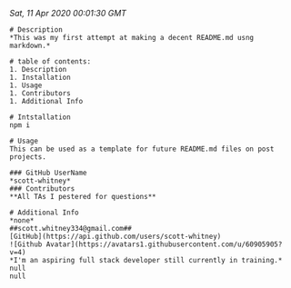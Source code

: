  *Sat, 11 Apr 2020 00:01:30 GMT*

    # Description
    *This was my first attempt at making a decent README.md usng markdown.*

    # table of contents:
    1. Description
    1. Installation
    1. Usage
    1. Contributors
    1. Additional Info

    # Intstallation
    npm i

    # Usage
    This can be used as a template for future README.md files on post projects.

    ### GitHub UserName
    *scott-whitney*
    ### Contributors
    **All TAs I pestered for questions**

    # Additional Info
    *none*
    ##scott.whitney334@gmail.com##
    [GitHub](https://api.github.com/users/scott-whitney)
    ![Github Avatar](https://avatars1.githubusercontent.com/u/60905905?v=4)
    *I'm an aspiring full stack developer still currently in training.*
    null
    null

